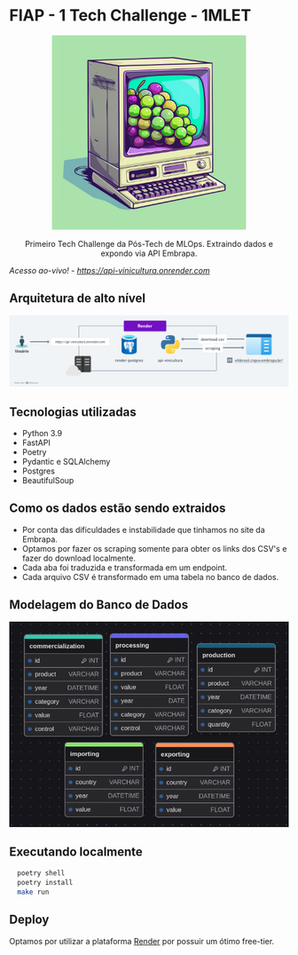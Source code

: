 # FIAP - 1 Tech Challenge - 1MLET

<p align="center">
    <img src="assets/home_icon.jpeg" alt="Logo" width="350" height="350">
  <p align="center">
    Primeiro Tech Challenge da Pós-Tech de MLOps. Extraindo dados e expondo via API Embrapa.
  </p>
</p>

*Acesso ao-vivo! - https://api-vinicultura.onrender.com*

## Arquitetura de alto nível

<p align="center">
    <img src="assets/user_flow_arch.png">
</p>

## Tecnologias utilizadas

- Python 3.9
- FastAPI
- Poetry
- Pydantic e SQLAlchemy
- Postgres
- BeautifulSoup

## Como os dados estão sendo extraidos

- Por conta das dificuldades e instabilidade que tinhamos no site da Embrapa.
- Optamos por fazer os scraping somente para obter os links dos CSV's e fazer do download localmente.
- Cada aba foi traduzida e transformada em um endpoint.
- Cada arquivo CSV é transformado em uma tabela no banco de dados.

## Modelagem do Banco de Dados

<p align="center">
    <img src="assets/db_schema.png" alt="Logo" width="550" height="370">
</p>

## Executando localmente

``` bash
  poetry shell
  poetry install
  make run
```

## Deploy

Optamos por utilizar a plataforma [Render](https://render.com/) por possuir um ótimo free-tier.
